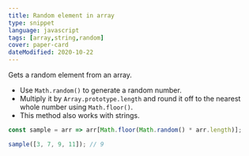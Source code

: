 ```yaml
---
title: Random element in array
type: snippet
language: javascript
tags: [array,string,random]
cover: paper-card
dateModified: 2020-10-22
---
```


Gets a random element from an array.

- Use `Math.random()` to generate a random number.
- Multiply it by `Array.prototype.length` and round it off to the nearest whole number using `Math.floor()`.
- This method also works with strings.

```js
const sample = arr => arr[Math.floor(Math.random() * arr.length)];

sample([3, 7, 9, 11]); // 9
```
